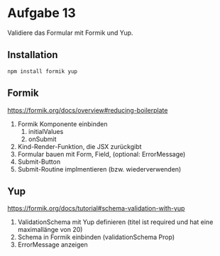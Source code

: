 # Aufgabe 13

Validiere das Formular mit Formik und Yup.

## Installation

`npm install formik yup`

## Formik

https://formik.org/docs/overview#reducing-boilerplate

1. Formik Komponente einbinden
   1. initialValues
   1. onSubmit
1. Kind-Render-Funktion, die JSX zurückgibt
1. Formular bauen mit Form, Field, (optional: ErrorMessage)
1. Submit-Button
1. Submit-Routine implmentieren (bzw. wiederverwenden)

## Yup

https://formik.org/docs/tutorial#schema-validation-with-yup

1. ValidationSchema mit Yup definieren (titel ist required und hat eine maximallänge von 20)
1. Schema in Formik einbinden (validationSchema Prop)
1. ErrorMessage anzeigen
